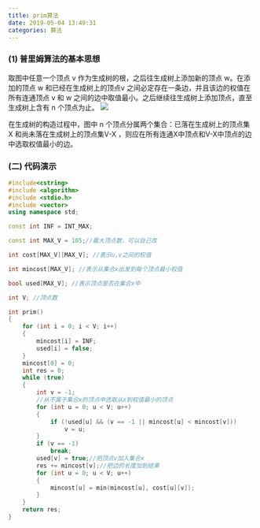 ```yaml
---
title: prim算法
date: 2019-05-04 13:49:31
categories: 算法
---
```


### (1) 普里姆算法的基本思想

取图中任意一个顶点 v 作为生成树的根，之后往生成树上添加新的顶点 w。在添加的顶点 w 和已经在生成树上的顶点v 之间必定存在一条边，并且该边的权值在所有连通顶点 v 和 w 之间的边中取值最小。之后继续往生成树上添加顶点，直至生成树上含有 n 个顶点为止。
<img src="https://wx2.sbimg.cn/2020/07/09/CATiA.jpg">
<!--more-->

在生成树的构造过程中，图中 n 个顶点分属两个集合：已落在生成树上的顶点集 X 和尚未落在生成树上的顶点集V-X ，则应在所有连通X中顶点和V-X中顶点的边中选取权值最小的边。

### (二) 代码演示

```cpp
#include<cstring>
#include <algorithm>
#include <stdio.h>
#include <vector>
using namespace std;

const int INF = INT_MAX;

const int MAX_V = 105;//最大顶点数，可以自己改

int cost[MAX_V][MAX_V]; //表示u,v之间的权值

int mincost[MAX_V]; //表示从集合x出发到每个顶点最小权值

bool used[MAX_V]; //表示顶点是否在集合x中

int V; //顶点数

int prim()
{
    for (int i = 0; i < V; i++)
    {
        mincost[i] = INF;
        used[i] = false;
    }
    mincost[0] = 0;
    int res = 0;
    while (true)
    {
        int v = -1;
        //从不属于集合x的顶点中选取从x到权值最小的顶点
        for (int u = 0; u < V; u++)
        {
            if (!used[u] && (v == -1 || mincost[u] < mincost[v]))
                v = u;
        }
        if (v == -1)
            break;
        used[v] = true;//把顶点v加入集合x
        res += mincost[v];//把边的长度加到结果
        for (int u = 0; u < V; u++)
        {
            mincost[u] = min(mincost[u], cost[u][v]);
        }
    }
    return res;
}

```

